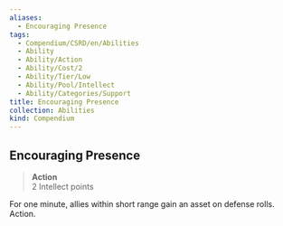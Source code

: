```yaml
---
aliases:
  - Encouraging Presence
tags:
  - Compendium/CSRD/en/Abilities
  - Ability
  - Ability/Action
  - Ability/Cost/2
  - Ability/Tier/Low
  - Ability/Pool/Intellect
  - Ability/Categories/Support
title: Encouraging Presence
collection: Abilities
kind: Compendium
---
```

## Encouraging Presence  
>**Action**  
>2 Intellect points
  
For one minute, allies within short range gain an asset on defense rolls. Action.